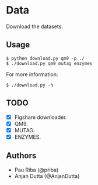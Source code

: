 # Data

Download the datasets.

## Usage

    $ python download.py qm9 -p ./
    $ ./download.py qm9 mutag enzymes

For more information:

    $ ./download.py -h
    
## TODO

- [x] Figshare downloader.
- [x] QM9.
- [x] MUTAG.
- [x] ENZYMES.

## Authors

* Pau Riba (@priba)
* Anjan Dutta (@AnjanDutta)
